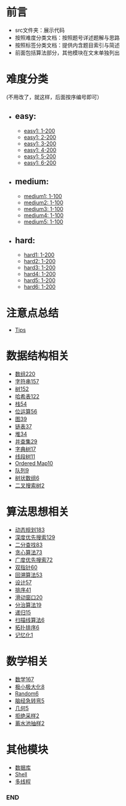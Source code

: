 # 前言
- src文件夹：展示代码
- 按照难度分类文档：按照题号详述题解与思路
- 按照标签分类文档：提供内含题目索引与简述
- 前面包括算法部分，其他模块在文末单独列出



# 难度分类
(不用改了，就这样，后面按序编号即可）
- ## easy: 
  - [easy1: 1-200](https://github.com/anliux/PracticePool/blob/master/LeetCode/docs/easy.md)
  - [easy1: 2-200](https://github.com/anliux/PracticePool/blob/master/LeetCode/docs/easy.md)
  - [easy1: 3-200](https://github.com/anliux/PracticePool/blob/master/LeetCode/docs/easy.md)
  - [easy1: 4-200](https://github.com/anliux/PracticePool/blob/master/LeetCode/docs/easy.md)
  - [easy1: 5-200](https://github.com/anliux/PracticePool/blob/master/LeetCode/docs/easy.md)
  - [easy1: 6-200](https://github.com/anliux/PracticePool/blob/master/LeetCode/docs/easy.md)

- ## medium: 
  - [medium1: 1-100](https://github.com/anliux/PracticePool/blob/master/LeetCode/docs/medium.md)
  - [medium2: 1-100](https://github.com/anliux/PracticePool/blob/master/LeetCode/docs/medium.md)
  - [medium3: 1-100](https://github.com/anliux/PracticePool/blob/master/LeetCode/docs/medium.md)
  - [medium4: 1-100](https://github.com/anliux/PracticePool/blob/master/LeetCode/docs/medium.md)
  - [medium5: 1-100](https://github.com/anliux/PracticePool/blob/master/LeetCode/docs/medium.md)

- ## hard: 
  - [hard1: 1-200](https://github.com/anliux/PracticePool/blob/master/LeetCode/docs/hard.md)
  - [hard2: 1-200](https://github.com/anliux/PracticePool/blob/master/LeetCode/docs/hard.md)
  - [hard3: 1-200](https://github.com/anliux/PracticePool/blob/master/LeetCode/docs/hard.md)
  - [hard4: 1-200](https://github.com/anliux/PracticePool/blob/master/LeetCode/docs/hard.md)
  - [hard5: 1-200](https://github.com/anliux/PracticePool/blob/master/LeetCode/docs/hard.md)
  - [hard6: 1-200](https://github.com/anliux/PracticePool/blob/master/LeetCode/docs/hard.md)



# 注意点总结
- [Tips](https://github.com/anliux/PracticePool/blob/master/LeetCode/docs/tips.md)



# 数据结构相关
- [数组220](https://github.com/anliux/PracticePool/blob/master/LeetCode/docs/Array.md)
- [字符串157](https://github.com/anliux/PracticePool/blob/master/LeetCode/docs/String.md)
- [树152](https://github.com/anliux/PracticePool/blob/master/LeetCode/docs/Tree.md)
- [哈希表122](https://github.com/anliux/PracticePool/blob/master/LeetCode/docs/Hash%20Table.md)
- [栈54](https://github.com/anliux/PracticePool/blob/master/LeetCode/docs/Stack.md)
- [位运算56](https://github.com/anliux/PracticePool/blob/master/LeetCode/docs/Bit%20Manipulation.md)
- [图39]()
- [链表37](https://github.com/anliux/PracticePool/blob/master/LeetCode/docs/Linked%20List.md)
- [堆34]()
- [并查集29]()
- [字典树17]()
- [线段树11]()
- [Ordered Map10]()
- [队列9]()
- [树状数组6]()
- [二叉搜索树2]()



# 算法思想相关
- [动态规划183](https://github.com/anliux/PracticePool/blob/master/LeetCode/docs/Dynamic%20Programming.md)
- [深度优先搜索129](https://github.com/anliux/PracticePool/blob/master/LeetCode/docs/Depth-first%20Search.md)
- [二分查找83](https://github.com/anliux/PracticePool/blob/master/LeetCode/docs/Binary%20Search.md)
- [贪心算法73](https://github.com/anliux/PracticePool/blob/master/LeetCode/docs/Greedy.md)
- [广度优先搜索72](https://github.com/anliux/PracticePool/blob/master/LeetCode/docs/Breadth-first%20Search.md)
- [双指针60](https://github.com/anliux/PracticePool/blob/master/LeetCode/docs/Two%20Pointers.md)
- [回溯算法53]()
- [设计57](https://github.com/anliux/PracticePool/blob/master/LeetCode/docs/Design.md)
- [排序41]()
- [滑动窗口20]()
- [分治算法19](https://github.com/anliux/PracticePool/blob/master/LeetCode/docs/Divide%20and%20Conquer.md)
- [递归15]()
- [扫描线算法6]()
- [拓扑排序6]()
- [记忆化1]()



# 数学相关
- [数学167](https://github.com/anliux/PracticePool/blob/master/LeetCode/docs/Math.md)
- [极小极大化8]()
- [Random6]()
- [脑经急转弯5]()
- [几何5]()
- [拒绝采样2]()
- [蓄水池抽样2]()



# 其他模块
- [数据库]()
- [Shell]()
- [多线程]()



### END
